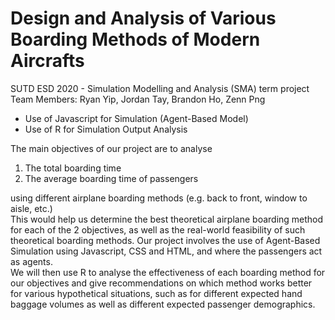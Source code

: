 # Design and Analysis of Various Boarding Methods of Modern Aircrafts    
SUTD ESD 2020 - Simulation Modelling and Analysis (SMA) term project   
Team Members: Ryan Yip, Jordan Tay, Brandon Ho, Zenn Png    

- Use of Javascript for Simulation (Agent-Based Model)   
- Use of R for Simulation Output Analysis   

The main objectives of our project are to analyse  
1) The total boarding time   
2) The average boarding time of passengers   

using different airplane boarding methods (e.g. back to front, window to aisle, etc.)     
This would help us determine the best theoretical airplane boarding method for each of the 2 objectives, as well as the real-world feasibility of such theoretical boarding methods. Our project involves the use of Agent-Based Simulation using Javascript, CSS and HTML, and where the passengers act as agents.    
We will then use R to analyse the effectiveness of each boarding method for our objectives and give recommendations on which method works better for various hypothetical situations, such as for different expected hand baggage volumes as well as different expected passenger demographics.  

